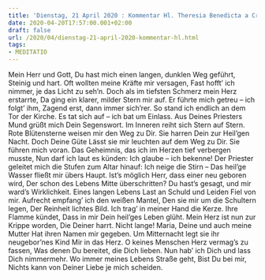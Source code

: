 ```yaml
---
title: 'Dienstag, 21 April 2020 : Kommentar Hl. Theresia Benedicta a Cruce [Edith Stein]'
date: 2020-04-20T17:57:00.001+02:00
draft: false
url: /2020/04/dienstag-21-april-2020-kommentar-hl.html
tags: 
- MEDITATIO
---
```


Mein Herr und Gott, Du hast mich einen langen, dunklen Weg geführt, Steinig und hart. Oft wollten meine Kräfte mir versagen, Fast hofft’ ich nimmer, je das Licht zu seh’n. Doch als im tiefsten Schmerz mein Herz erstarrte, Da ging ein klarer, milder Stern mir auf. Er führte mich getreu – ich folgt’ ihm, Zagend erst, dann immer sich’rer. So stand ich endlich an dem Tor der Kirche. Es tat sich auf – ich bat um Einlass. Aus Deines Priesters Mund grüßt mich Dein Segenswort. Im Inneren reiht sich Stern auf Stern. Rote Blütensterne weisen mir den Weg zu Dir. Sie harren Dein zur Heil’gen Nacht. Doch Deine Güte Lässt sie mir leuchten auf dem Weg zu Dir. Sie führen mich voran. Das Geheimnis, das ich im Herzen tief verbergen musste, Nun darf ich laut es künden: Ich glaube – ich bekenne! Der Priester geleitet mich die Stufen zum Altar hinauf: Ich neige die Stirn – Das heil’ge Wasser fließt mir übers Haupt. Ist’s möglich Herr, dass einer neu geboren wird, Der schon des Lebens Mitte überschritten? Du hast’s gesagt, und mir ward’s Wirklichkeit. Eines langen Lebens Last an Schuld und Leiden Fiel von mir. Aufrecht empfang’ ich den weißen Mantel, Den sie mir um die Schultern legen, Der Reinheit lichtes Bild. Ich trag’ in meiner Hand die Kerze. Ihre Flamme kündet, Dass in mir Dein heil’ges Leben glüht. Mein Herz ist nun zur Krippe worden, Die Deiner harrt. Nicht lange! Maria, Deine und auch meine Mutter Hat ihren Namen mir gegeben. Um Mitternacht legt sie ihr neugebor’nes Kind Mir in das Herz. O keines Menschen Herz vermag’s zu fassen, Was denen Du bereitet, die Dich lieben. Nun hab’ ich Dich und lass Dich nimmermehr. Wo immer meines Lebens Straße geht, Bist Du bei mir, Nichts kann von Deiner Liebe je mich scheiden.